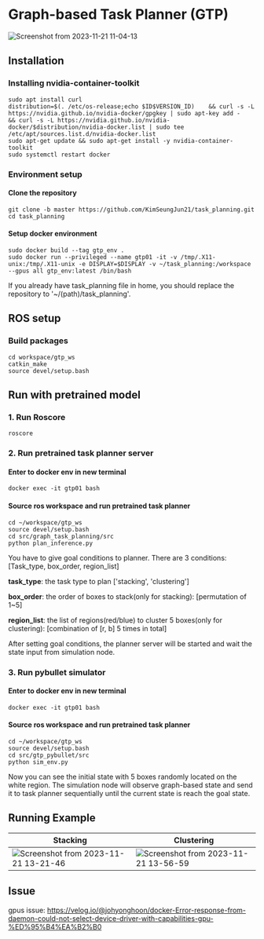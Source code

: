 # Graph-based Task Planner (GTP)

![Screenshot from 2023-11-21 11-04-13](https://github.com/KimSeungJun21/task_planning/assets/120440095/a8bcfa5b-53f2-4099-adad-073eb090162b)


## Installation

### Installing nvidia-container-toolkit
```
sudo apt install curl
distribution=$(. /etc/os-release;echo $ID$VERSION_ID)    && curl -s -L https://nvidia.github.io/nvidia-docker/gpgkey | sudo apt-key add -    && curl -s -L https://nvidia.github.io/nvidia-docker/$distribution/nvidia-docker.list | sudo tee /etc/apt/sources.list.d/nvidia-docker.list
sudo apt-get update && sudo apt-get install -y nvidia-container-toolkit
sudo systemctl restart docker
```

### Environment setup
#### Clone the repository
```
git clone -b master https://github.com/KimSeungJun21/task_planning.git
cd task_planning
```

#### Setup docker environment
```
sudo docker build --tag gtp_env .
sudo docker run --privileged --name gtp01 -it -v /tmp/.X11-unix:/tmp/.X11-unix -e DISPLAY=$DISPLAY -v ~/task_planning:/workspace --gpus all gtp_env:latest /bin/bash
```

If you already have task_planning file in home, you should replace the repository to '~/(path)/task_planning'.

## ROS setup
### Build packages
```
cd workspace/gtp_ws
catkin_make
source devel/setup.bash
```

## Run with pretrained model
### 1. Run Roscore
```
roscore
```

### 2. Run pretrained task planner server
#### Enter to docker env in new terminal
```
docker exec -it gtp01 bash
```

#### Source ros workspace and run pretrained task planner
```
cd ~/workspace/gtp_ws
source devel/setup.bash
cd src/graph_task_planning/src
python plan_inference.py
```
You have to give goal conditions to planner. There are 3 conditions: [Task_type, box_order, region_list]

  **task_type**: the task type to plan ['stacking', 'clustering']
  
  **box_order**: the order of boxes to stack(only for stacking): [permutation of 1~5]
  
  **region_list**: the list of regions(red/blue) to cluster 5 boxes(only for clustering): [combination of [r, b] 5 times in total]

After setting goal conditions, the planner server will be started and wait the state input from simulation node.

### 3. Run pybullet simulator
#### Enter to docker env in new terminal 
```
docker exec -it gtp01 bash
```
#### Source ros workspace and run pretrained task planner
```
cd ~/workspace/gtp_ws
source devel/setup.bash
cd src/gtp_pybullet/src
python sim_env.py
```
Now you can see the initial state with 5 boxes randomly located on the white region.
The simulation node will observe graph-based state and send it to task planner sequentially until the current state is reach the goal state.

## Running Example

| Stacking  | Clustering |
| ------------- | ------------- |
| ![Screenshot from 2023-11-21 13-21-46](https://github.com/KimSeungJun21/task_planning/assets/120440095/1a377e01-adca-445d-88dd-626b28e37ec9) | ![Screenshot from 2023-11-21 13-56-59](https://github.com/KimSeungJun21/task_planning/assets/120440095/968cf5d2-6758-48ad-92d6-efddabe6bc7f)|

## Issue
gpus issue: <https://velog.io/@johyonghoon/docker-Error-response-from-daemon-could-not-select-device-driver-with-capabilities-gpu-%ED%95%B4%EA%B2%B0>
